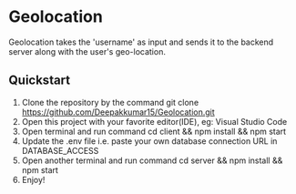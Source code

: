 # Geolocation 
Geolocation takes the 'username' as input and sends it to the backend server along with the user's geo-location.


## Quickstart
1. Clone the repository by the command git clone https://github.com/Deepakkumar15/Geolocation.git
2. Open this project with your favorite editor(IDE), eg: Visual Studio Code
3. Open terminal and run command cd client && npm install && npm start 
4. Update the .env file i.e. paste your own database connection URL in DATABASE_ACCESS
5. Open another terminal and run command cd server && npm install && npm start
6. Enjoy!







